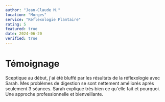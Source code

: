 ```yaml
---
author: "Jean-Claude M."
location: "Morges"
service: "Réflexologie Plantaire"
rating: 5
featured: true  
date: 2024-06-20
verified: true
---
```

# Témoignage

Sceptique au début, j'ai été bluffé par les résultats de la réflexologie avec Sarah. Mes problèmes de digestion se sont nettement améliorés après seulement 3 séances. Sarah explique très bien ce qu'elle fait et pourquoi. Une approche professionnelle et bienveillante.
